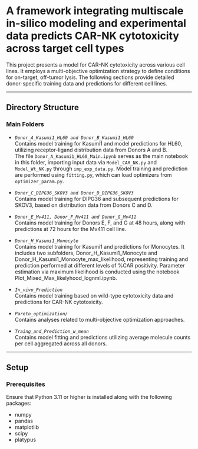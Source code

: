 # A framework integrating multiscale in-silico modeling and experimental data predicts CAR-NK cytotoxicity across target cell types

This project presents a model for CAR-NK cytotoxicity across various cell lines. It employs a multi-objective optimization strategy to define conditions for on-target, off-tumor lysis. The following sections provide detailed donor-specific training data and predictions for different cell lines.

---

## Directory Structure

### Main Folders
- *`Donor_A_Kasumi1_HL60 and Donor_B_Kasumi1_HL60`*  
  Contains model training for Kasumi1 and model predictions for HL60, utilizing receptor-ligand distribution data from Donors A and B.  
  The file `Donor_A_Kasumi1_HL60_Main.ipynb` serves as the main notebook in this folder, importing input data via `Model_CAR_NK.py` and `Model_Wt_NK.py` through `imp_exp_data.py`. Model training and prediction are performed using `fitting.py`, which can load optimizers from `optimizer_param.py`.

- *`Donor_C_DIPG36_SKOV3 and Donor_D_DIPG36_SKOV3`*  
  Contains model training for DIPG36 and subsequent predictions for SKOV3, based on distribution data from Donors C and D.

- *`Donor_E_Mv411, Donor_F_Mv411 and Donor_G_Mv411`*  
  Contains model training for Donors E, F, and G at 48 hours, along with predictions at 72 hours for the Mv411 cell line.

- *`Donor_H_Kasumi1_Monocyte`*  
  Contains model training for Kasumi1 and predictions for Monocytes. It includes two subfolders, Donor_H_Kasumi1_Monocyte and Donor_H_Kasumi1_Monocyte_max_likelihood, representing training and prediction performed at different levels of %CAR positivity. Parameter estimation via maximum likelihood is conducted using the notebook Plot_Mixed_Max_likelyhood_lognml.ipynb.

- *`In_vivo_Prediction`*  
  Contains model training based on wild-type cytotoxicity data and predictions for CAR-NK cytotoxicity.

- *`Pareto_optimization/`*  
  Contains analyses related to multi-objective optimization approaches.

- *`Traing_and_Prediction_w_mean`*  
  Contains model fitting and predictions utilizing average molecule counts per cell aggregated across all donors.

---

## Setup

### Prerequisites

Ensure that Python 3.11 or higher is installed along with the following packages:
- numpy
- pandas
- matplotlib
- scipy
- platypus